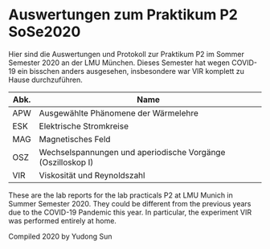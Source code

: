 # Auswertungen zum Praktikum P2 SoSe2020

Hier sind die Auswertungen und Protokoll zur Praktikum P2 im Sommer Semester 2020 an der LMU München. Dieses Semester hat wegen COVID-19 ein bisschen anders ausgesehen, insbesondere war VIR komplett zu Hause durchzuführen. 

| Abk. | Name                                                        |
|------|-------------------------------------------------------------|
| APW  | Ausgewählte Phänomene der Wärmelehre                        |
| ESK  | Elektrische Stromkreise                                     |
| MAG  | Magnetisches Feld                                           |
| OSZ  | Wechselspannungen und aperiodische Vorgänge (Oszilloskop I) |
| VIR  | Viskosität und Reynoldszahl                                 |

These are the lab reports for the lab practicals P2 at LMU Munich in Summer Semester 2020. They could be different from the previous years due to the COVID-19 Pandemic this year. In particular, the experiment VIR was performed entirely at home. 

Compiled 2020 by Yudong Sun